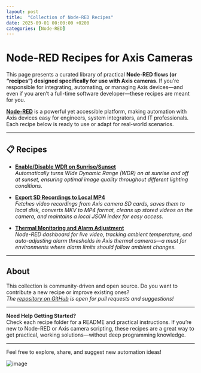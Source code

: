 ```yaml
---
layout: post
title:  "Collection of Node-RED Recipes"
date: 2025-09-01 00:00:00 +0200
categories: [Node-RED]
---
```


# Node-RED Recipes for Axis Cameras

This page presents a curated library of practical **Node-RED flows (or “recipes”) designed specifically for use with Axis cameras**. If you’re responsible for integrating, automating, or managing Axis devices—and even if you aren’t a full-time software developer—these recipes are meant for you.

**[Node-RED](https://nodered.org/)** is a powerful yet accessible platform, making automation with Axis devices easy for engineers, system integrators, and IT professionals. Each recipe below is ready to use or adapt for real-world scenarios.

***

## 📋 Recipes

- **[Enable/Disable WDR on Sunrise/Sunset](https://github.com/pandosme/node-red-recipes/blob/main/recipes/sunrise-sunset/README.md)**  
  _Automatically turns Wide Dynamic Range (WDR) on at sunrise and off at sunset, ensuring optimal image quality throughout different lighting conditions._

- **[Export SD Recordings to Local MP4](https://github.com/pandosme/node-red-recipes/blob/main/recipes/export-SD-recordings-to-local-MP4/README.md)**  
  _Fetches video recordings from Axis camera SD cards, saves them to local disk, converts MKV to MP4 format, cleans up stored videos on the camera, and maintains a local JSON index for easy access._

- **[Thermal Monitoring and Alarm Adjustment](https://github.com/pandosme/node-red-recipes/blob/main/recipes/thermal-monitoring/README.md)**  
  _Node-RED dashboard for live video, tracking ambient temperature, and auto-adjusting alarm thresholds in Axis thermal cameras—a must for environments where alarm limits should follow ambient changes._

***

## About

This collection is community-driven and open source. Do you want to contribute a new recipe or improve existing ones?  
_The [repository on GitHub](https://github.com/pandosme/node-red-recipes) is open for pull requests and suggestions!_

***

**Need Help Getting Started?**  
Check each recipe folder for a README and practical instructions. If you’re new to Node-RED or Axis camera scripting, these recipes are a great way to get practical, working solutions—without deep programming knowledge.

***

Feel free to explore, share, and suggest new automation ideas!

![image](https://api.juhlin.me/image/node-red-recipes)

